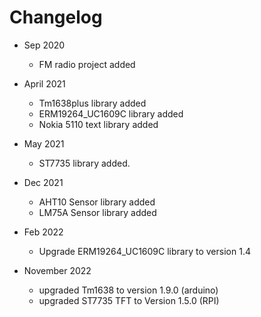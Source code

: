 # Changelog

* Sep 2020
	* FM radio project  added

* April 2021
	* Tm1638plus library added 
	* ERM19264_UC1609C library added
	* Nokia 5110 text library added

* May 2021
	* ST7735 library added.

* Dec 2021 
	* AHT10 Sensor library added 
	* LM75A Sensor library added

* Feb 2022 
	* Upgrade ERM19264_UC1609C library to version 1.4

* November 2022
	* upgraded Tm1638 to version 1.9.0 (arduino)
	* upgraded ST7735 TFT to Version 1.5.0 (RPI)